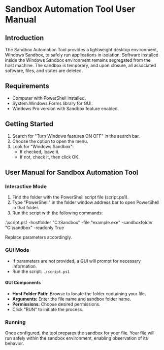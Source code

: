 # Sandbox Automation Tool User Manual

## Introduction
The Sandbox Automation Tool provides a lightweight desktop environment, Windows Sandbox, to safely run applications in isolation. Software installed inside the Windows Sandbox environment remains segregated from the host machine. The sandbox is temporary, and upon closure, all associated software, files, and states are deleted.

## Requirements
- Computer with PowerShell installed.
- System.Windows.Forms library for GUI.
- Windows Pro version with Sandbox feature enabled.

## Getting Started
1. Search for "Turn Windows features ON OFF" in the search bar.
2. Choose the option to open the menu.
3. Look for "Windows Sandbox":
   - If checked, leave it.
   - If not, check it, then click OK.

## User Manual for Sandbox Automation Tool

### Interactive Mode
1. Find the folder with the PowerShell script file (script.ps1).
2. Type "PowerShell" in the folder window address bar to open PowerShell in that folder.
3. Run the script with the following commands:

.\script.ps1 -hostfolder "C:\Sandbox" -file "example.exe" -sandboxfolder "C:\sandbox" -readonly True

Replace parameters accordingly.

### GUI Mode
- If parameters are not provided, a GUI will prompt for necessary information.
- Run the script: `./script.ps1`

#### GUI Components
- **Host Folder Path:** Browse to locate the folder containing your file.
- **Arguments:** Enter the file name and sandbox folder name.
- **Permissions:** Choose desired permissions.
- Click "RUN" to initiate the process.

### Running
Once configured, the tool prepares the sandbox for your file. Your file will run safely within the sandbox environment, enabling observation of its behavior.

